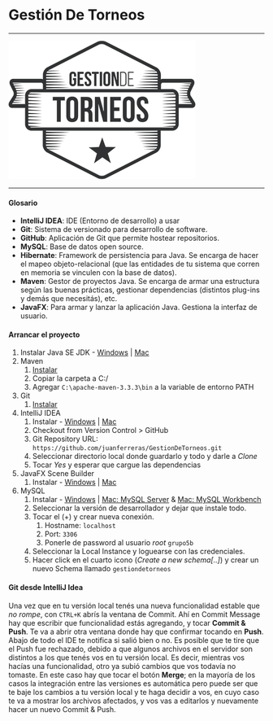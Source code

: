 # Gestión De Torneos #

***
![Screenshot](src/main/resources/fmxl/logo.png)
***

#### Glosario ####

- **IntelliJ IDEA**: IDE (Entorno de desarrollo) a usar
- **Git**: Sistema de versionado para desarrollo de software.
- **GitHub**: Aplicación de Git que permite hostear repositorios.
- **MySQL**: Base de datos open source.
- **Hibernate**: Framework de persistencia para Java. Se encarga de hacer el mapeo objeto-relacional (que las entidades de tu sistema que corren en memoria se vinculen con la base de datos).
- **Maven**: Gestor de proyectos Java. Se encarga de armar una estructura según las buenas prácticas, gestionar dependencias (distintos plug-ins y demás que necesitás), etc.
- **JavaFX**: Para armar y lanzar la aplicación Java. Gestiona la interfaz de usuario.

#### Arrancar el proyecto ####

1. Instalar Java SE JDK - [Windows](http://treehouse.github.io/installation-guides/windows/jdk-windows.html) | [Mac](http://treehouse.github.io/installation-guides/mac/jdk-mac.html)
2. Maven
    1. [Instalar](http://mirrors.nxnethosting.com/apache/maven/maven-3/3.3.3/binaries/apache-maven-3.3.3-bin.zip) 
    2. Copiar la carpeta a C:/
    3. Agregar ```C:\apache-maven-3.3.3\bin``` a la variable de entorno PATH
3. Git
    1. [Instalar](http://git-scm.com/download/win)
3. IntelliJ IDEA
    1. Instalar - [Windows](http://treehouse.github.io/installation-guides/windows/intellij-idea-win.html) | [Mac](http://treehouse.github.io/installation-guides/mac/intellij-idea-mac.html)
    2. Checkout from Version Control > GitHub
    3. Git Repository URL: ```https://github.com/juanferreras/GestionDeTorneos.git```
    4. Seleccionar directorio local donde guardarlo y todo y darle a *Clone*
    5. Tocar *Yes* y esperar que cargue las dependencias
4. JavaFX Scene Builder
    1. Instalar - [Windows](http://download.oracle.com/otn-pub/java/javafx_scenebuilder/2.0-b20/javafx_scenebuilder-2_0-windows.msi) | [Mac](http://download.oracle.com/otn-pub/java/javafx_scenebuilder/2.0-b20/javafx_scenebuilder-2_0-macosx-universal.dmg)
5. MySQL
    1. Instalar - [Windows](http://dev.mysql.com/get/Downloads/MySQLInstaller/mysql-installer-web-community-5.6.26.0.msi) | [Mac: MySQL Server](http://dev.mysql.com/get/Downloads/MySQL-5.6/mysql-5.6.26-osx10.9-x86_64.dmg) & [Mac: MySQL Workbench](https://dev.mysql.com/downloads/file.php?id=457796)
    2. Seleccionar la versión de desarrollador y dejar que instale todo.
    3. Tocar el (+) y crear nueva conexión.
        1. Hostname: ```localhost```
        2. Port: ```3306```
        3. Ponerle de password al usuario *root* ```grupo5b```
    5. Seleccionar la Local Instance y loguearse con las credenciales.
    6. Hacer click en el cuarto icono (_Create a new schema[..]_) y crear un nuevo Schema llamado ```gestiondetorneos```

#### Git desde IntelliJ Idea ####

Una vez que en tu versión local tenés una nueva funcionalidad estable que *no rompe*, con ```CTRL+K``` abrís la ventana de Commit. Ahí en Commit Message hay que escribir que funcionalidad estás agregando, y tocar **Commit & Push**. Te va a abrir otra ventana donde hay que confirmar tocando en **Push**. Abajo de todo el IDE te notifica si salió bien o no.
Es posible que te tire que el Push fue rechazado, debido a que algunos archivos en el servidor son distintos a los que tenés vos en tu versión local. Es decir, mientras vos hacías una funcionalidad, otro ya subió cambios que vos todavía no tomaste. En este caso hay que tocar el botón **Merge**; en la mayoría de los casos la integración entre las versiones es automática pero puede ser que te baje los cambios a tu versión local y te haga decidir a vos, en cuyo caso te va a mostrar los archivos afectados, y vos vas a editarlos y nuevamente hacer un nuevo Commit & Push.